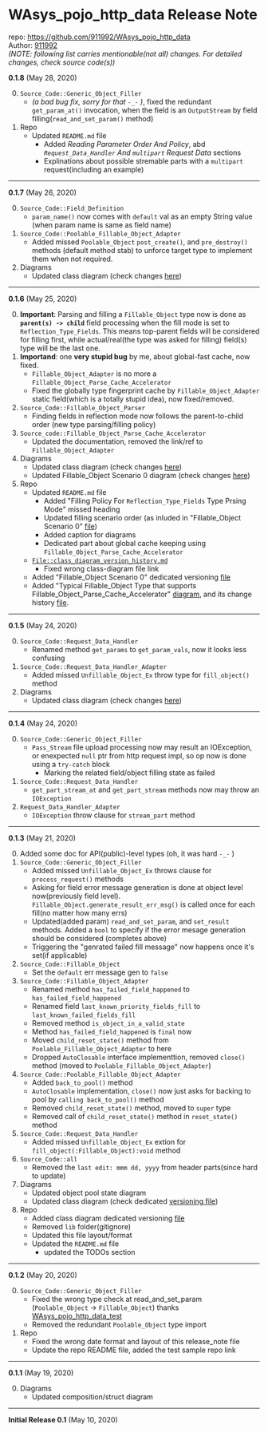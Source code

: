 # WAsys_pojo_http_data Release Note

repo: https://github.com/911992/WAsys_pojo_http_data  
Author: [911992](https://github.com/911992)  
*(NOTE: following list carries mentionable(not all) changes. For detailed changes, check source code(s))*  

**0.1.8** (May 28, 2020)  

0. `Source_Code::Generic_Object_Filler`
    * *(a bad bug fix, sorry for that `-_-` )*, fixed the redundant `get_param_at()` invocation, when the field is an `OutputStream` by field filling(`read_and_set_param()` method)
1. Repo
    * Updated `README.md` file
        * Added *Reading Parameter Order And Policy*, abd *`Request_Data_Handler` And `multipart` Request Data* sections
        * Explinations about possible stremable parts with a `multipart` request(including an example)

<hr/>

**0.1.7** (May 26, 2020)  

0. `Source_Code::Field_Definition`
    * `param_name()` now comes with `default` val as an empty String value (when param name is same as field name)
1. `Source_Code::Poolable_Fillable_Object_Adapter`
    * Added missed `Poolable_Object` `post_create()`, and `pre_destroy()` methods (default method stab) to unforce target type to implement them when not required.
3. Diagrams
    * Updated class diagram (check changes [here](./_docs/diagrams/class_diagram_version_history.md))

<hr/>

**0.1.6** (May 25, 2020)  

0. **Important**: Parsing and filling a `Fillable_Object` type now is done as **`parent(s) -> child`** field processing when the fill mode is set to `Reflection_Type_Fields`. This means top-parent fields will be considered for filling first, while actual/real(the type was asked for filling) field(s) type will be the last one.
1. **Importand**: one **very stupid bug** by me, about global-fast cache, now fixed.
    * `Fillable_Object_Adapter` is no more a `Fillable_Object_Parse_Cache_Accelerator`
    * Fixed the globally type fingerprint cache by `Fillable_Object_Adapter` static field(which is a totally stupid idea), now fixed/removed.
2. `Source_Code::Fillable_Object_Parser`
    * Finding fields in reflection mode now follows the parent-to-child order (new type parsing/filling policy)
3. `Source_code::Fillable_Object_Parse_Cache_Accelerator`
    * Updated the documentation, removed the link/ref to `Fillable_Object_Adapter`
3. Diagrams
    * Updated class diagram (check changes [here](./_docs/diagrams/class_diagram_version_history.md))
    * Updated Fillable_Object Scenario 0 diagram (check changes [here](./_docs/diagrams/inner_fillable_scenario0_version_history.md))
4. Repo
    * Updated `README.md` file
        * Added "Filling Policy For `Reflection_Type_Fields` Type Prsing Mode" missed heading
        * Updated filling scenario order (as inluded in "Fillable_Object Scenario 0" [file](./_docs/diagrams/inner_fillable_scenario0.svg))
        * Added caption for diagrams
        * Dedicated part about global cache keeping using `Fillable_Object_Parse_Cache_Accelerator`
    * [`File::class_diagram_version_history.md`](./_docs/diagrams/class_diagram_version_history.md)
        * Fixed wrong class-diagram file link
    * Added "Fillable_Object Scenario 0" dedicated versioning [file](./_docs/diagrams/inner_fillable_scenario0_version_history.md)
    * Added "Typical Fillable_Object Type that supports Fillable_Object_Parse_Cache_Accelerator" [diagram](./_docs/diagrams/typical_fillable_object_type_with_cache_acc_partial.svg), and its change history [file](./_docs/diagrams/typical_fillable_object_type_with_cache_acc_version_history.md).

<hr/>

**0.1.5** (May 24, 2020)  

0. `Source_Code::Request_Data_Handler`
    * Renamed method `get_params` to `get_param_vals`, now it looks less confusing
1. `Source_Code::Request_Data_Handler_Adapter`
    * Added missed `Unfillable_Object_Ex` throw type for `fill_object()` method
2. Diagrams
    * Updated class diagram (check changes [here](./_docs/diagrams/class_diagram_version_history.md))

<hr/>

**0.1.4** (May 24, 2020)  

0. `Source_Code::Generic_Object_Filler`
    * `Pass_Stream` file upload processing now may result an IOException, or enexpected `null` ptr from http request impl, so op now is done using a `try-catch` block
        * Marking the related field/object filling state as failed
1. `Source_Code::Request_Data_Handler`
    * `get_part_stream_at` and `get_part_stream` methods now may throw an `IOException`
2. `Request_Data_Handler_Adapter`
    * `IOException` throw clause for `stream_part` method

<hr/>

**0.1.3** (May 21, 2020)  

0. Added some doc for API(public)-level types (oh, it was hard `-_-` )  
1. `Source_Code::Generic_Object_Filler`
    * Added missed `Unfillable_Object_Ex` throws clause for `process_request()` methods
    * Asking for field error message generation is done at object level now(previously field level). `Fillable_Object.generate_result_err_msg()` is called once for each fill(no matter how many errs)
    * Updated(added param) `read_and_set_param`, and `set_result` methods. Added a `bool` to specify if the error mesage generation should be considered (completes above)
    * Triggering the "genrated failed fill message" now happens once it's set(if applicable)
2. `Source_Code::Fillable_Object`
    * Set the `default` err message gen to `false`
3. `Source_Code::Fillable_Object_Adapter`
    * Renamed method `has_failed_field_happened` to `has_failed_field_happened`
    * Renamed field `last_known_priority_fields_fill` to `last_known_failed_fields_fill`
    * Removed method `is_object_in_a_valid_state`
    * Method `has_failed_field_happened` is `final` now
    * Moved `child_reset_state()` method from `Poolable_Fillable_Object_Adapter` to here
    * Dropped `AutoClosable` interface implementtion, removed `close()` method (moved to `Poolable_Fillable_Object_Adapter`)
4. `Source_Code::Poolable_Fillable_Object_Adapter`
    * Added `back_to_pool()` method
    * `AutoClosable` implementation, `close()` now just asks for backing to pool by `calling back_to_pool()` method
    * Removed `child_reset_state()` method, moved to `super` type
    * Removed call of `child_reset_state()` method in `reset_state()` method
5. `Source_Code::Request_Data_Handler`
    * Added missed `Unfillable_Object_Ex` extion for `fill_object(:Fillable_Object):void` method
6. `Source_Code::all`
    * Removed the `last edit: mmm dd, yyyy` from header parts(since hard to update)
7. Diagrams
    * Updated object pool state diagram
    * Updated class diagram (check dedicated [versioning file](./_docs/diagrams/class_diagram_version_history.md))
8. Repo
    * Added class diagram dedicated versioning [file](./_docs/diagrams/class_diagram_version_history.md)
    * Removed `lib` folder(gitignore)
    * Updated this file layout/format
    * Updated the `README.md` file
        * updated the TODOs section

<hr/>

**0.1.2** (May 20, 2020)  

0. `Source_Code::Generic_Object_Filler`
    * Fixed the wrong type check at read_and_set_param (`Poolable_Object` -> `Fillable_Object`) thanks [WAsys_pojo_http_data_test](https://github.com/911992/WAsys_pojo_http_data_test)  
    * Removed the redundant `Poolable_Object` type import
1. Repo
    * Fixed the wrong date format and layout of this release_note file
    * Update the repo README file, added the test sample repo link

<hr/>

**0.1.1** (May 19, 2020)  

0. Diagrams
    * Updated composition/struct diagram

<hr/>

**Initial Release 0.1** (May 10, 2020)